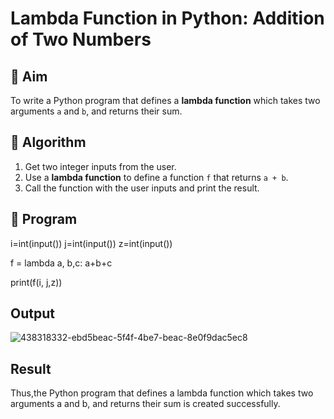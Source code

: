 # Lambda Function in Python: Addition of Two Numbers

## 🎯 Aim
To write a Python program that defines a **lambda function** which takes two arguments `a` and `b`, and returns their sum.

## 🧠 Algorithm
1. Get two integer inputs from the user.
2. Use a **lambda function** to define a function `f` that returns `a + b`.
3. Call the function with the user inputs and print the result.

## 🧾 Program
i=int(input())
j=int(input())
z=int(input())

f = lambda a, b,c: a+b+c

print(f(i, j,z))

## Output
![438318332-ebd5beac-5f4f-4be7-beac-8e0f9dac5ec8](https://github.com/user-attachments/assets/4f56a3a3-855b-45ac-85e3-8d0495d17ce0)

## Result
Thus,the Python program that defines a lambda function which takes two arguments a and b, and returns their sum is created successfully.
